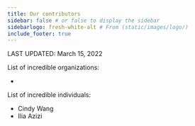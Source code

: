 ```yaml
---
title: Our contributors
sidebar: false # or false to display the sidebar
sidebarlogo: fresh-white-alt # From (static/images/logo/)
include_footer: true
---
```


LAST UPDATED: March 15, 2022

List of incredible organizations:

*

List of incredible individuals:

* Cindy Wang
* Ilia Azizi
